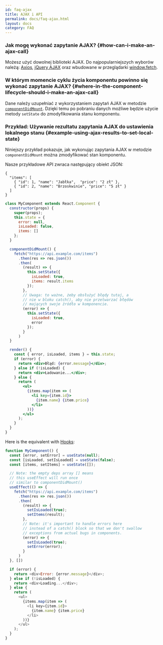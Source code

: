 ```yaml
---
id: faq-ajax
title: AJAX i API
permalink: docs/faq-ajax.html
layout: docs
category: FAQ
---
```


### Jak mogę wykonać zapytanie AJAX? {#how-can-i-make-an-ajax-call}

Możesz użyć dowolnej biblioteki AJAX. Do najpopularniejszych wyborów należą: [Axios](https://github.com/axios/axios), [jQuery AJAX](https://api.jquery.com/jQuery.ajax/) oraz wbudowane w przeglądarki [window.fetch](https://developer.mozilla.org/en-US/docs/Web/API/Fetch_API).

### W którym momencie cyklu życia komponentu powinno się wykonać zapytanie AJAX? {#where-in-the-component-lifecycle-should-i-make-an-ajax-call}

Dane należy uzupełniać z wykorzystaniem zapytań AJAX w metodzie [`componentDidMount`](/docs/react-component.html#mounting). Dzięki temu po pobraniu danych możliwe będzie użycie metody `setState` do zmodyfikowania stanu komponentu.

### Przykład: Używanie rezultatu zapytania AJAX do ustawienia lokalnego stanu {#example-using-ajax-results-to-set-local-state}

Niniejszy przykład pokazuje, jak wykonując zapytania AJAX w metodzie `componentDidMount` można zmodyfikować stan komponentu.

Nasze przykładowe API zwraca następujący obiekt JSON:

```
{
  "items": [
    { "id": 1, "name": "Jabłka",  "price": "2 zł" },
    { "id": 2, "name": "Brzoskwinie", "price": "5 zł" }
  ]
}
```

```jsx
class MyComponent extends React.Component {
  constructor(props) {
    super(props);
    this.state = {
      error: null,
      isLoaded: false,
      items: []
    };
  }

  componentDidMount() {
    fetch("https://api.example.com/items")
      .then(res => res.json())
      .then(
        (result) => {
          this.setState({
            isLoaded: true,
            items: result.items
          });
        },
        // Uwaga: to ważne, żeby obsłużyć błędy tutaj, a
        // nie w bloku catch(), aby nie przetwarzać błędów
        // mających swoje źródło w komponencie.
        (error) => {
          this.setState({
            isLoaded: true,
            error
          });
        }
      )
  }

  render() {
    const { error, isLoaded, items } = this.state;
    if (error) {
      return <div>Błąd: {error.message}</div>;
    } else if (!isLoaded) {
      return <div>Ładowanie...</div>;
    } else {
      return (
        <ul>
          {items.map(item => (
            <li key={item.id}>
              {item.name} {item.price}
            </li>
          ))}
        </ul>
      );
    }
  }
}
```

Here is the equivalent with [Hooks](https://reactjs.org/docs/hooks-intro.html): 

```js
function MyComponent() {
  const [error, setError] = useState(null);
  const [isLoaded, setIsLoaded] = useState(false);
  const [items, setItems] = useState([]);

  // Note: the empty deps array [] means
  // this useEffect will run once
  // similar to componentDidMount()
  useEffect(() => {
    fetch("https://api.example.com/items")
      .then(res => res.json())
      .then(
        (result) => {
          setIsLoaded(true);
          setItems(result);
        },
        // Note: it's important to handle errors here
        // instead of a catch() block so that we don't swallow
        // exceptions from actual bugs in components.
        (error) => {
          setIsLoaded(true);
          setError(error);
        }
      )
  }, [])

  if (error) {
    return <div>Error: {error.message}</div>;
  } else if (!isLoaded) {
    return <div>Loading...</div>;
  } else {
    return (
      <ul>
        {items.map(item => (
          <li key={item.id}>
            {item.name} {item.price}
          </li>
        ))}
      </ul>
    );
  }
}
```
